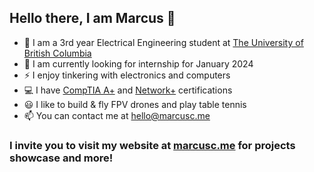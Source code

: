## Hello there,  I am Marcus 👋
- 🏫 I am a 3rd year Electrical Engineering student at [The University of British Columbia](https://www.ubc.ca/)
- 🏢 I am currently looking for internship for January 2024
- ⚡ I enjoy tinkering with electronics and computers
- 💻 I have [CompTIA A+](https://www.comptia.org/certifications/a) and [Network+](https://www.comptia.org/certifications/network) certifications
- 😃 I like to build & fly FPV drones and play table tennis 
- 📫 You can contact me at hello@marcusc.me
### I invite you to visit my website at [marcusc.me](https://marcusc.me/) for projects showcase and more!


<!--
**Beluguy/Beluguy** is a ✨ _special_ ✨ repository because its `README.md` (this file) appears on your GitHub profile.

Here are some ideas to get you started:

- 🔭 I’m currently working on ...
- 🌱 I’m currently learning ...
- 👯 I’m looking to collaborate on ...
- 🤔 I’m looking for help with ...
- 💬 Ask me about ...
- 📫 How to reach me: ...
- 😄 Pronouns: ...
- ⚡ Fun fact: ...
-->
